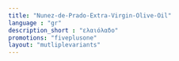 ```yaml
---
title: "Nunez-de-Prado-Extra-Virgin-Olive-Oil"
language : "gr"
description_short : "ελαιόλαδο"
promotions: "fiveplusone"
layout: "mutliplevariants"
---
```


